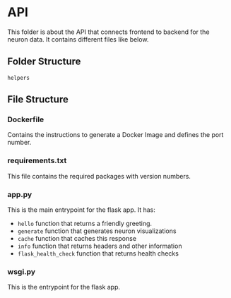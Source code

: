 # API

This folder is about the API that connects frontend to backend for the neuron data. It contains different files like below.

## Folder Structure

`helpers` 

## File Structure

### Dockerfile

Contains the instructions to generate a Docker Image and defines the port number. 

### requirements.txt

This file contains the required packages with version numbers.

### app.py

This is the main entrypoint for the flask app. It has:
* `hello` function that returns a friendly greeting.
* `generate` function that generates neuron visualizations
* `cache` function that caches this response
* `info` function that returns headers and other information
* `flask_health_check` function that returns health checks

### wsgi.py

This is the entrypoint for the flask app.
